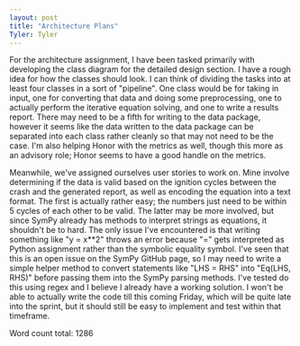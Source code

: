 ```yaml
---
layout: post
title: "Architecture Plans"
Tyler: Tyler
---
```


For the architecture assignment, I have been tasked primarily with developing the class diagram for the detailed design section. I have a rough idea for how the classes should look. I can think of dividing the tasks into at least four classes in a sort of "pipeline". One class would be for taking in input, one for converting that data and doing some preprocessing, one to actually perform the iterative equation solving, and one to write a results report. There may need to be a fifth for writing to the data package, however it seems like the data written to the data package can be separated into each class rather cleanly so that may not need to be the case. I'm also helping Honor with the metrics as well, though this more as an advisory role; Honor seems to have a good handle on the metrics.

Meanwhile, we've assigned ourselves user stories to work on. Mine involve determining if the data is valid based on the ignition cycles between the crash and the generated report, as well as encoding the equation into a text format. The first is actually rather easy; the numbers just need to be within 5 cycles of each other to be valid. The latter may be more involved, but since SymPy already has methods to interpret strings as equations, it shouldn't be to hard. The only issue I've encountered is that writing something like "y = x**2" throws an error because "=" gets interpreted as Python assignment rather than the symbolic equality symbol. I've seen that this is an open issue on the SymPy GitHub page, so I may need to write a simple helper method to convert statements like "LHS = RHS" into "Eq(LHS, RHS)" before passing them into the SymPy parsing methods. I've tested do this using regex and I believe I already have a working solution. I won't be able to actually write the code till this coming Friday, which will be quite late into the sprint, but it should still be easy to implement and test within that timeframe.

Word count total: 1286
